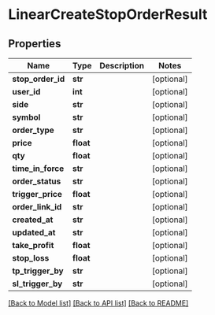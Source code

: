 # LinearCreateStopOrderResult

## Properties
Name | Type | Description | Notes
------------ | ------------- | ------------- | -------------
**stop_order_id** | **str** |  | [optional] 
**user_id** | **int** |  | [optional] 
**side** | **str** |  | [optional] 
**symbol** | **str** |  | [optional] 
**order_type** | **str** |  | [optional] 
**price** | **float** |  | [optional] 
**qty** | **float** |  | [optional] 
**time_in_force** | **str** |  | [optional] 
**order_status** | **str** |  | [optional] 
**trigger_price** | **float** |  | [optional] 
**order_link_id** | **str** |  | [optional] 
**created_at** | **str** |  | [optional] 
**updated_at** | **str** |  | [optional] 
**take_profit** | **float** |  | [optional] 
**stop_loss** | **float** |  | [optional] 
**tp_trigger_by** | **str** |  | [optional] 
**sl_trigger_by** | **str** |  | [optional] 

[[Back to Model list]](../README.md#documentation-for-models) [[Back to API list]](../README.md#documentation-for-api-endpoints) [[Back to README]](../README.md)


